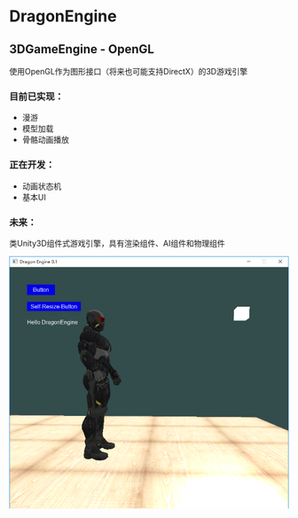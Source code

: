 # DragonEngine
## 3DGameEngine - OpenGL
使用OpenGL作为图形接口（将来也可能支持DirectX）的3D游戏引擎
### 目前已实现：
- 漫游
- 模型加载
- 骨骼动画播放

### 正在开发：
- 动画状态机
- 基本UI

### 未来：
类Unity3D组件式游戏引擎，具有渲染组件、AI组件和物理组件

![Engine](https://raw.githubusercontent.com/ZhangRuFu/DragonEngine/master/Introduction/2017年4月12日.png)
